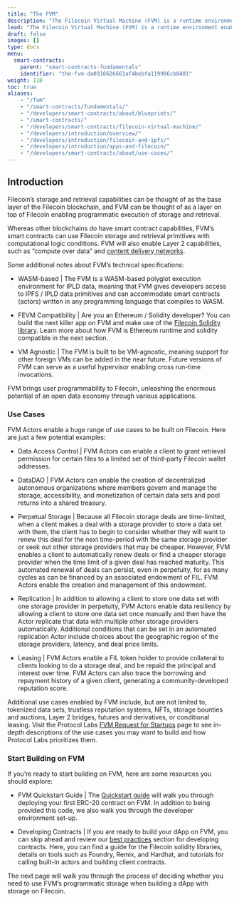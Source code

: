 ```yaml
---
title: "The FVM"
description: "The Filecoin Virtual Machine (FVM) is a runtime environment enabling users to deploy their own smart contracts on the Filecoin blockchain. This page covers the basics of the FVM."
lead: "The Filecoin Virtual Machine (FVM) is a runtime environment enabling users to deploy their own smart contracts on the Filecoin blockchain. These smart contracts are called _actors_, and allow for on-chain computation, or _computation-over-state_, on Filecoin."
draft: false
images: []
type: docs
menu:
  smart-contracts:
    parent: "smart-contracts-fundamentals"
    identifier: "the-fvm-da0916626661af4bebfa119906cb0481"
weight: 110
toc: true
aliases:
    - "/fvm"
    - "/smart-contracts/fundamentals/"
    - "/developers/smart-contracts/about/blueprints/"
    - "/smart-contracts/"
    - "/developers/smart-contracts/filecoin-virtual-machine/"
    - "/developers/introduction/overview/"
    - "/developers/introduction/filecoin-and-ipfs/"
    - "/developers/introduction/apps-and-filecoin/"
    - "/developers/smart-contracts/about/use-cases/"
---
```


## Introduction

Filecoin’s storage and retrieval capabilities can be thought of as the base layer of the Filecoin blockchain, and FVM can be thought of as a layer on top of Filecoin enabling programmatic execution of storage and retrieval.  

Whereas other blockchains do have smart contract capabilities, FVM’s smart contracts can use Filecoin storage and retrieval primitives with computational logic conditions.  FVM will also enable Layer 2 capabilities, such as “compute over data” and [content delivery networks](https://saturn.tech/).

Some additional notes about FVM’s technical specifications: 

- WASM-based | The FVM is a WASM-based polyglot execution environment for IPLD data, meaning that FVM gives developers access to IPFS / IPLD data primitives and can accommodate smart contracts (actors) written in any programming language that compiles to WASM.  

- FEVM Compatibility |  Are you an Ethereum / Solidity developer?  You can build the next killer app on FVM and make use of the [Filecoin Solidity library](https://docs.zondax.ch/fevm/filecoin-solidity/).  Learn more about how FVM is Ethereum runtime and solidity compatible in the next section. 

- VM Agnostic | The FVM is built to be VM-agnostic, meaning support for other foreign VMs can be added in the near future.  Future versions of FVM can serve as a useful hypervisor enabling cross run-time invocations. 

FVM brings user programmability to Filecoin, unleashing the enormous potential of an open data economy through various applications.  

### Use Cases

FVM Actors enable a huge range of use cases to be built on Filecoin.  Here are just a few potential examples:   

- Data Access Control | FVM Actors can enable a client to grant retrieval permission for certain files to a limited set of third-party Filecoin wallet addresses.  

- DataDAO | FVM Actors can enable the creation of decentralized autonomous organizations where members govern and manage the storage, accessibility, and monetization of certain data sets and pool returns into a shared treasury.

- Perpetual Storage | Because all Filecoin storage deals are time-limited, when a client makes a deal with a storage provider to store a data set with them, the client has to begin to consider whether they will want to renew this deal for the next time-period with the same storage provider or seek out other storage providers that may be cheaper.  However, FVM enables a client to automatically renew deals or find a cheaper storage provider when the time limit of a given deal has reached maturity.  This automated renewal of deals can persist, even in perpetuity, for as many cycles as can be financed by an associated endowment of FIL.  FVM Actors enable the creation and management of this endowment.

- Replication | In addition to allowing a client to store one data set with one storage provider in perpetuity, FVM Actors enable data resiliency by allowing a client to store one data set once manually and then have the Actor replicate that data with multiple other storage providers automatically.  Additional conditions that can be set in an automated replication Actor include choices about the geographic region of the storage providers, latency, and deal price limits.  

- Leasing | FVM Actors enable a FIL token holder to provide collateral to clients looking to do a storage deal, and be repaid the principal and interest over time.  FVM Actors can also trace the borrowing and repayment history of a given client, generating a community-developed reputation score.

Additional use cases enabled by FVM include, but are not limited to, tokenized data sets, trustless reputation systems, NFTs, storage bounties and auctions, Layer 2 bridges, futures and derivatives, or conditional leasing.  Visit the Protocol Labs [FVM Request for Startups](https://rfs.fvm.dev/) page to see in-depth descriptions of the use cases you may want to build and how Protocol Labs prioritizes them. 

### Start Building on FVM

If you’re ready to start building on FVM, here are some resources you should explore: 

- FVM Quickstart Guide | The [Quickstart guide](https://docs.filecoin.io/smart-contracts/fundamentals/erc-20-quickstart/) will walk you through deploying your first ERC-20 contract on FVM.   In addition to being provided this code, we also walk you through the developer environment set-up.  

- Developing Contracts | If you are ready to build your dApp on FVM, you can skip ahead and review our [best practices](https://docs.filecoin.io/smart-contracts/developing-contracts/best-practices/) section for developing contracts.  Here, you can find a guide for the Filecoin solidity libraries, details on tools such as Foundry, Remix, and Hardhat, and tutorials for calling built-in actors and building client contracts. 

The next page will walk you through the process of deciding whether you need to use FVM’s programmatic storage when building a dApp with storage on Filecoin. 
